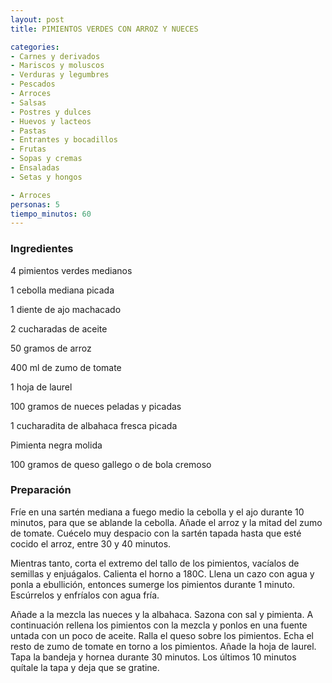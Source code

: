 ```yaml
---
layout: post
title: PIMIENTOS VERDES CON ARROZ Y NUECES

categories:
- Carnes y derivados
- Mariscos y moluscos
- Verduras y legumbres
- Pescados
- Arroces
- Salsas
- Postres y dulces
- Huevos y lacteos
- Pastas
- Entrantes y bocadillos
- Frutas
- Sopas y cremas
- Ensaladas
- Setas y hongos

- Arroces
personas: 5 
tiempo_minutos: 60 
---
```

<h3>Ingredientes</h3>
4 pimientos verdes medianos

1 cebolla mediana picada

1 diente de ajo machacado

2 cucharadas de aceite

50 gramos de arroz

400 ml de zumo de tomate

1 hoja de laurel

100 gramos de nueces peladas y picadas

1 cucharadita de albahaca fresca picada

Pimienta negra molida

100 gramos de queso gallego o de bola cremoso

<h3>Preparación</h3>
Fríe en una sartén mediana a fuego medio la cebolla y el ajo durante 10 minutos, para que se ablande la cebolla. Añade el arroz y la mitad del zumo de tomate. Cuécelo muy despacio con la sartén tapada hasta que esté cocido el arroz, entre 30 y 40 minutos.

Mientras tanto, corta el extremo del tallo de los pimientos, vacíalos de semillas y enjuágalos. Calienta el horno a 180C. Llena un cazo con agua y ponla a ebullición, entonces sumerge los pimientos durante 1 minuto. Escúrrelos y enfríalos con agua fría.

Añade a la mezcla las nueces y la albahaca. Sazona con sal y pimienta. A continuación rellena los pimientos con la mezcla y ponlos en una fuente untada con un poco de aceite. Ralla el queso sobre los pimientos. Echa el resto de zumo de tomate en torno a los pimientos. Añade la hoja de laurel. Tapa la bandeja y hornea durante 30 minutos. Los últimos 10 minutos quítale la tapa y deja que se gratine.

